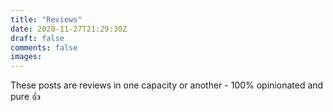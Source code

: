 ```yaml
---
title: "Reviews"
date: 2020-11-27T21:29:30Z
draft: false
comments: false
images:
---
```


These posts are reviews in one capacity or another - 100% opinionated and pure :thumbsup: